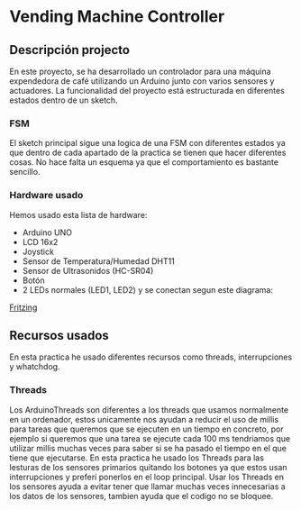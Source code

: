 # Vending Machine Controller
## Descripción projecto
En este proyecto, se ha desarrollado un controlador para una máquina expendedora de café utilizando un Arduino junto con varios sensores y actuadores. La funcionalidad del proyecto está estructurada en diferentes estados dentro de un sketch. 
### FSM
El sketch principal sigue una logica de una FSM con diferentes estados ya que dentro de cada apartado de la practica se tienen que hacer diferentes cosas. No hace falta un esquema ya que el comportamiento es bastante sencillo.
### Hardware usado
Hemos usado esta lista de hardware:
  - Arduino UNO
  - LCD 16x2
  - Joystick
  - Sensor de Temperatura/Humedad DHT11
  - Sensor de Ultrasonidos (HC-SR04)
  - Botón
  - 2 LEDs normales (LED1, LED2)
y se conectan segun este diagrama:

[Fritzing]()
## Recursos usados 
En esta practica he usado diferentes recursos como threads, interrupciones y whatchdog.
### Threads 
Los ArduinoThreads son diferentes a los threads que usamos normalmente en un ordenador, estos unicamente nos ayudan a reducir el uso de millis para tareas que queremos que se ejecuten en un tiempo en concreto, por ejemplo si queremos que una tarea se ejecute cada 100 ms tendriamos que utilizar millis muchas veces para saber si se ha pasado el tiempo en el que tiene que ejecutarse.
En esta practica he usado los Threads para las lesturas de los sensores primarios quitando los botones ya que estos usan interrupciones y preferí ponerlos en el loop principal.
Usar los Threads en los sensores ayuda a evitar tener que llamar muchas veces innecesarias a los datos de los sensores, tambien ayuda que el codigo no se bloquee.
###
